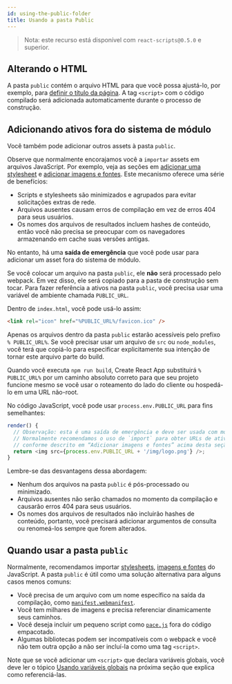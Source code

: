 ```yaml
---
id: using-the-public-folder
title: Usando a pasta Public
---
```


> Nota: este recurso está disponível com `react-scripts@0.5.0` e superior.

## Alterando o HTML

A pasta `public` contém o arquivo HTML para que você possa ajustá-lo, por exemplo, para [definir o título da página](title-and-meta-tags.md).
A tag `<script>` com o código compilado será adicionada automaticamente durante o processo de construção.

## Adicionando ativos fora do sistema de módulo

Você também pode adicionar outros assets à pasta `public`.

Observe que normalmente encorajamos você a `importar` assets em arquivos JavaScript.
Por exemplo, veja as seções em [adicionar uma stylesheet](adding-a-stylesheet.md) e [adicionar imagens e fontes](adding-images-fonts-and-files.md).
Este mecanismo oferece uma série de benefícios:

- Scripts e stylesheets são minimizados e agrupados para evitar solicitações extras de rede.
- Arquivos ausentes causam erros de compilação em vez de erros 404 para seus usuários.
- Os nomes dos arquivos de resultados incluem hashes de conteúdo, então você não precisa se preocupar com os navegadores armazenando em cache suas versões antigas.

No entanto, há uma **saída de emergência** que você pode usar para adicionar um asset fora do sistema de módulo.

Se você colocar um arquivo na pasta `public`, ele **não** será processado pelo webpack. Em vez disso, ele será copiado para a pasta de construção sem tocar. Para fazer referência a ativos na pasta `public`, você precisa usar uma variável de ambiente chamada `PUBLIC_URL`.

Dentro de `index.html`, você pode usá-lo assim:

```html
<link rel="icon" href="%PUBLIC_URL%/favicon.ico" />
```

Apenas os arquivos dentro da pasta `public` estarão acessíveis pelo prefixo `% PUBLIC_URL%`. Se você precisar usar um arquivo de `src` ou `node_modules`, você terá que copiá-lo para especificar explicitamente sua intenção de tornar este arquivo parte do build.

Quando você executa `npm run build`, Create React App substituirá `% PUBLIC_URL%` por um caminho absoluto correto para que seu projeto funcione mesmo se você usar o roteamento do lado do cliente ou hospedá-lo em uma URL não-root.

No código JavaScript, você pode usar `process.env.PUBLIC_URL` para fins semelhantes:

```js
render() {
  // Observação: esta é uma saída de emergência e deve ser usada com moderação!
  // Normalmente recomendamos o uso de `import` para obter URLs de ativos
  // conforme descrito em “Adicionar imagens e fontes” acima desta seção.
  return <img src={process.env.PUBLIC_URL + '/img/logo.png'} />;
}
```

Lembre-se das desvantagens dessa abordagem:

- Nenhum dos arquivos na pasta `public` é pós-processado ou minimizado.
- Arquivos ausentes não serão chamados no momento da compilação e causarão erros 404 para seus usuários.
- Os nomes dos arquivos de resultados não incluirão hashes de conteúdo, portanto, você precisará adicionar argumentos de consulta ou renomeá-los sempre que forem alterados.

## Quando usar a pasta `public`

Normalmente, recomendamos importar [stylesheets](adding-a-stylesheet.md), [imagens e fontes](adding-images-fonts-and-files.md) do JavaScript.
A pasta `public` é útil como uma solução alternativa para alguns casos menos comuns:

- Você precisa de um arquivo com um nome específico na saída da compilação, como [`manifest.webmanifest`](https://developer.mozilla.org/en-US/docs/Web/Manifest).
- Você tem milhares de imagens e precisa referenciar dinamicamente seus caminhos.
- Você deseja incluir um pequeno script como [`pace.js`](https://github.hubspot.com/pace/docs/welcome/) fora do código empacotado.
- Algumas bibliotecas podem ser incompatíveis com o webpack e você não tem outra opção a não ser incluí-la como uma tag `<script>`.

Note que se você adicionar um `<script>` que declara variáveis ​​globais, você deve ler o tópico [Usando variáveis ​​globais](using-global-variables.md) na próxima seção que explica como referenciá-las.
